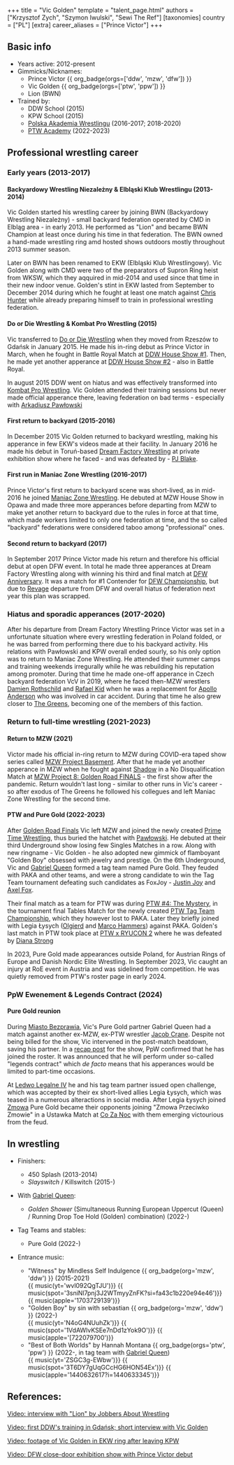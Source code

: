 +++
title = "Vic Golden"
template = "talent_page.html"
authors = ["Krzysztof Zych", "Szymon Iwulski", "Sewi The Ref"]
[taxonomies]
country = ["PL"]
[extra]
career_aliases = ["Prince Victor"]
+++

## Basic info

* Years active: 2012-present
* Gimmicks/Nicknames:
  - Prince Victor {{ org_badge(orgs=['ddw', 'mzw', 'dfw']) }}
  - Vic Golden {{ org_badge(orgs=['ptw', 'ppw']) }}
  - Lion (BWN)
* Trained by:
  - DDW School (2015)
  - KPW School (2015)
  - [Polska Akademia Wrestlingu](@/o/paw.md) (2016-2017; 2018-2020)
  - [PTW Academy](@/o/ptw-academy.md) (2022-2023)
 
## Professional wrestling career

### Early years (2013-2017)

#### Backyardowy Wrestling Niezależny & Elbląski Klub Wrestlingu (2013-2014)

Vic Golden started his wrestling career by joining BWN (Backyardowy Wrestling Niezależny) - small backyard federation operated by CMD in Elbląg area - in early 2013. He performed as "Lion" and became BWN Champion at least once during his time in that federation. The BWN owned a hand-made wrestling ring amd hosted shows outdoors mostly throughout 2013 summer season.

Later on BWN has been renamed to EKW (Elbląski Klub Wrestlingowy). Vic Golden along with CMD were two of the preparators of Supron Ring heist from WKSW, which they aqquired in mid-2014 and used since that time in their new indoor venue. Golden's stint in EKW lasted from September to December 2014 during which he fought at least one match against [Chris Hunter](@/w/chris-hunter.md) while already preparing himself to train in professional wrestling federation.

#### Do or Die Wrestling & Kombat Pro Wrestling (2015)

Vic transferred to [Do or Die Wrestling](@/o/ddw.md) when they moved from Rzeszów to Gdańsk in January 2015. He made his in-ring debut as Prince Victor in March, when he fought in Battle Royal Match at [DDW House Show #1](@/e/ddw/2015-03-14-ddw-house-show-1.md). Then, he made yet another apperance at [DDW House Show #2](@/e/ddw/2015-05-02-ddw-house-show-2.md) - also in Battle Royal. 

In august 2015 DDW went on hiatus and was effectively transformed into [Kombat Pro Wrestling](@/o/kpw.md). Vic Golden attended their training sessions but never made official apperance there, leaving federation on bad terms - especially with [Arkadiusz Pawłowski](@/w/pan-pawlowski.md)

#### First return to backyard (2015-2016)

In December 2015 Vic Golden returned to backyard wrestling, making his apperance in few EKW's videos made at their facility. In January 2016 he made his debut in Toruń-based [Dream Factory Wrestling](@/o/dfw.md) at private exhibition show where he faced - and was defeated by - [PJ Blake](@/w/pj-blake.md). 

#### First run in Maniac Zone Wrestling (2016-2017)

Prince Victor's first return to backyard scene was short-lived, as in mid-2016 he joined [Maniac Zone Wrestling](@/o/mzw.md). He debuted at MZW House Show in Opawa and made three more apperances before departing from MZW to make yet another return to backyard due to the rules in force at that time, which made workers limited to only one federation at time, and the so called "backyard" federations were considered taboo among "professional" ones.

#### Second return to backyard (2017)

In September 2017 Prince Victor made his return and therefore his official debut at open DFW event. In total he made three apperances at Dream Factory Wrestling along with winning his third and final match at [DFW Anniversary](@/e/dfw/2017-09-30-dfw-anniversary.md). It was a match for #1 Contender for [DFW Championship](@/c/dfw-championship.md), but due to [Revage](@/w/rafael-kid.md) departure from DFW and overall hiatus of federation next year this plan was scrapped.

### Hiatus and sporadic apperances (2017-2020)

After his departure from Dream Factory Wrestling Prince Victor was set in a unfortunate situation where every wrestling federation in Poland folded, or he was barred from performing there due to his backyard activity. His relations with Pawłowski and KPW overall ended sourly, so his only option was to return to Maniac Zone Wrestling. He attended their summer camps and training weekends irregurally while he was rebuilding his reputation among promoter. 
During that time he made one-off apperance in Czech backyard federation VcV in 2019, where he faced then-MZW wrestlers [Damien Rothschild](@/w/damien-rothschild.md) and [Rafael Kid](@/w/rafael-kid.md) when he was a replacement for [Apollo Anderson](@/w/apollo-anderson.md) who was involved in car accident.
During that time he also grew closer to [The Greens](@/a/the-greens.md), becoming one of the members of this faction.

### Return to full-time wrestling (2021-2023)

#### Return to MZW (2021)

Victor made his official in-ring return to MZW during COVID-era taped show series called [MZW Project Basement](@/e/mzw/2021-03-18-mzw-project-basement-1.md). After that he made yet another apperance in MZW when he fought against [Shadow](@/w/shadow.md) in a No Disqualification Match at [MZW Project 8: Golden Road FINALS](@/e/mzw/2021-08-14-mzw-project-8-golden-road-finals.md) - the first show after the pandemic. Return wouldn't last long - similar to other runs in Vic's career - so after exodus of The Greens he followed his collegues and left Maniac Zone Wrestling for the second time.

#### PTW and Pure Gold (2022-2023)

After [Golden Road Finals](@/e/mzw/2021-08-14-mzw-project-8-golden-road-finals.md) Vic left MZW and joined the newly created [Prime Time Wrestling](@/o/ptw.md), thus buried the hatchet with [Pawłowski](@/w/pan-pawlowski.md). He debuted at their third Underground show losing few Singles Matches in a row. Along with new ringname - Vic Golden - he also adopted new gimmick of flamboyant "Golden Boy" obsessed with jewelry and prestige. On the 6th Underground, Vic and [Gabriel Queen](@/w/gabriel-queen.md) formed a tag team named Pure Gold. They feuded with PAKA and other teams, and were a strong candidate to win the Tag Team tournament defeating such candidates as FoxJoy - [Justin Joy](@/w/justin-joy.md) and [Axel Fox](@/w/axel-fox.md).

Their final match as a team for PTW was during [PTW #4: The Mystery](@/e/ptw/2023-06-25-ptw-4-mystery.md), in the tournament final Tables Match for the newly created [PTW Tag Team Championship](@/c/ptw-tag-team-championship.md), which they however lost to PAKA. Later they briefly joined with Legia Łysych ([Olgierd](@/w/olgierd.md) and [Marco Hammers](@/w/marco-hammers.md)) against PAKA.
Golden's last match in PTW took place at [PTW x RYUCON 2](@/e/ptw/2023-07-16-ptw-x-ryucon.md) where he was defeated by [Diana Strong](@/w/diana-strong.md)

In 2023, Pure Gold made appearances outside Poland, for Austrian Rings of Europe and Danish Nordic Elite Wrestling.
In September 2023, Vic caught an injury at RoE event in Austria and was sidelined from competition. He was quietly removed from PTW's roster page in early 2024.

### PpW Ewenement & Legends Contract (2024)

#### Pure Gold reunion

During [Miasto Bezprawia](@/e/ppw/2024-02-10-ppw-miasto-bezprawia.md), Vic's Pure Gold partner Gabriel Queen had a match against another ex-MZW, ex-PTW wrestler [Jacob Crane](@/w/jacob-crane.md). Despite not being billed for the show, Vic intervened in the post-match beatdown, saving his partner. In a [recap post][mb-recap] for the show, PpW confirmed that he has joined the roster. It was announced that he will perform under so-called "legends contract" which _de facto_ means that his apperances would be limited to part-time occasions. 

At [Ledwo Legalne IV](@/e/ppw/2024-06-08-ppw-ledwo-legalne-4.md) he and his tag team partner issued open challenge, which was accepted by their ex short-lived allies Legia Łysych, which was teased in a numerous alteractions in social media. After Legia Łysych joined [Zmowa](@/a/the-collusion.md) Pure Gold became their opponents joining "Zmowa Przeciwko Zmowie" in a Ustawka Match at [Co Za Noc](@/e/ppw/2024-10-26-ppw-co-za-noc.md) with them emerging victourious from the feud.

[mb-recap]: https://www.facebook.com/OficjalnePPW/posts/pfbid02bKzAWkrtkZrgDNzm2dqBsveZge9LyMY9HHJGb1kY2n29RXNAYuebgopmsS63eKhPl

## In wrestling

* Finishers:
  - 450 Splash (2013-2014)
  - _Slayswitch_ / Killswitch (2015-)

* With [Gabriel Queen](@/w/gabriel-queen.md):
  - _Golden Shower_ (Simultaneous Running European Uppercut (Queen) / Running Drop Toe Hold (Golden) combination) (2022-)

* Tag Teams and stables:
  - Pure Gold (2022-)
 
* Entrance music:
  - "Witness" by Mindless Self Indulgence 
  {{ org_badge(org='mzw', 'ddw') }} (2015-2021) <br>
  {{ music(yt='wvl092QgTJU')}}
  {{ music(spot='3sniNl7pnj3J2WTmyyZnFK?si=fa43c1b220e94e46')}}
  {{ music(apple='1703729139')}}
  - "Golden Boy" by sin with sebastian
  {{ org_badge(org='mzw', 'ddw') }} (2022-) <br>
  {{ music(yt='N4oG4NUuhZk')}}
  {{ music(spot='1VdAWlvKSEe7nDd1zYok9O')}}
  {{ music(apple='[722079700')}}
  - "Best of Both Worlds" by Hannah Montana
 {{ org_badge(orgs='ptw', 'ppw') }} (2022-, in tag team with [Gabriel Queen](@/w/gabriel-queen.md)) <br>
 {{ music(yt='ZSGC3g-EWbw')}}
 {{ music(spot='3T6DY7gUqGCcHG6HON54Ex')}}
 {{ music(apple='1440632617?i=1440633345')}}

## References:
[Video: interview with "Lion" by Jobbers About Wrestling](https://www.youtube.com/watch?v=P_IjOUH3Z6A)

[Video: first DDW's training in Gdańsk; short interview with Vic Golden](https://www.youtube.com/watch?v=GWLUXuKh4vU)

[Video: footage of Vic Golden in EKW ring after leaving KPW](https://www.youtube.com/watch?v=-i3MpV8XBfs)

[Video: DFW close-door exhibition show with Prince Victor debut](https://www.youtube.com/watch?v=-Fa7qIF4c40)

